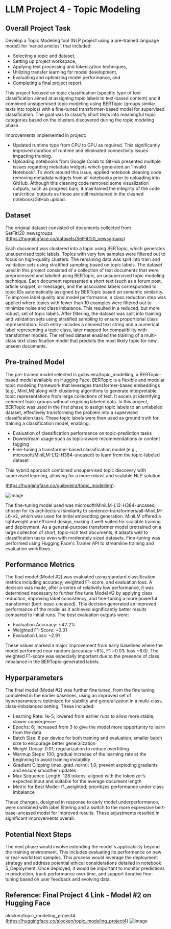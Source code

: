 # LLM Project 4 - Topic Modeling 
## Overall Project Task
Develop a Topic Modeling tool (NLP project using a pre-trained language model) for 'varied articles', that included: 
- Selecting a topic and dataset,
- Setting up project workspace,
- Applying text processing and tokenization techniques,
- Utilizing transfer learning for model development,
- Evaluating and optimizing model performance, and
- Completing a final project report.

This project focused on topic classification (specific type of text classification aimed at assigning topic labels to text-based content) and it combined unsupervised topic modeling using BERTopic (groups similar texts into topics) with a fine-tuned transformer-based model for supervised classification. The goal was to classify short texts into meaningful topic categories based on the clusters discovered during the topic modeling phase.

Improvements implemented in project:
-  Updated runtime type from CPU to GPU as required. This significantly improved duration of runtime and eliminated connectivity issues impacting training.
-  Uploading notebooks from Google Colab to GitHub presented multiple issues regarding metadata widgets which generated an 'Invalid Notebook'. To work around this issue, applied notebook cleaning code removing metadata widgets from all notebooks prior to uploading into GitHub. Although this cleaning code removed some visualization outputs, such as progress bars, it maintained the integrity of the code ran/critical outputs as those are still maintained in the cleaned notebook/GitHub upload.

## Dataset
The original dataset consisted of documents collected from SetFit/20_newsgroups (https://huggingface.co/datasets/SetFit/20_newsgroups)

Each document was clustered into a topic using BERTopic, which generates unsupervised topic labels. Topics with very few samples were filtered out to focus on high-quality clusters. The remaining data was split into train and validation sets using stratified sampling based on topic labels. The dataset used in this project consisted of a collection of text documents that were preprocessed and labeled using BERTopic, an unsupervised topic modeling technique. Each document represented a short text (such as a forum post, article snippet, or message), and the associated labels corresponded to topic IDs automatically assigned by BERTopic based on semantic similarity. To improve label quality and model performance, a class reduction step was applied where topics with fewer than 10 examples were filtered out to minimize noise and class imbalance. This resulted in a reduced, but more robust, set of topic labels. After filtering, the dataset was split into training and validation sets using stratified sampling to ensure proportional class representation. Each entry includes a cleaned text string and a numerical label representing a topic class, later mapped for compatibility with transformer models. The refined dataset enabled the training of a multi-class text classification model that predicts the most likely topic for new, unseen documents.

## Pre-trained Model
The pre-trained model selected is guibvieira/topic_modelling, a BERTopic-based model available on Hugging Face. BERTopic is a flexible and modular topic modeling framework that leverages transformer-based embeddings (e.g., MiniLM) along with clustering algorithms to generate interpretable topic representations from large collections of text. It excels at identifying coherent topic groups without requiring labeled data. In this project, BERTopic was used in the first phase to assign topic labels to an unlabeled dataset, effectively transforming the problem into a supervised classification task. These topic labels were then used as ground truth for training a classification model, enabling:

- Evaluation of classification performance on topic-prediction tasks
- Downstream usage such as topic-aware recommendations or content tagging
- Fine-tuning a transformer-based classification model (e.g., microsoft/MiniLM-L12-H384-uncased) to learn from the topic-labeled dataset

This hybrid approach combined unsupervised topic discovery with supervised learning, allowing for a more robust and scalable NLP solution.

(https://huggingface.co/guibvieira/topic_modelling). 

![image](https://github.com/user-attachments/assets/e8f8d756-38dd-4f16-9207-440a3c32db87)

The fine-tuning model used was microsoft/MiniLM-L12-H384-uncased, chosen for its architectural similarity to sentence-transformers/all-MiniLM-L6-v2, which was used for initial embedding generation. MiniLM offered a lightweight and efficient design, making it well-suited for scalable training and deployment. As a general-purpose transformer model pretrained on a large collection of short, topic-rich text documents, it adapts well to classification tasks even with moderately sized datasets. Fine-tuning was performed using Hugging Face's Trainer API to streamline training and evaluation workflows.

## Performance Metrics
The final model (Model #2) was evaluated using standard classification metrics including accuracy, weighted F1-score, and evaluation loss. A decision was made, after a series of relatively low performance, it was determined necessary to further fine tune Model #2 by applying class reduction, improving label consistency, and fine-tuning a more powerful transformer (bert-base-uncased). This decision generated an improved performance of the model as it achieved significantly better results compared to initial runs. The best evaluation outputs were:

- Evaluation Accuracy: ~42.2%
- Weighted F1-Score: ~0.31
- Evaluation Loss: ~2.91

These values marked a major improvement from early baselines where the model performed near random (accuracy ~8%, F1 ~0.03, loss ~6.0). The weighted F1-score was especially important due to the presence of class imbalance in the BERTopic-generated labels.

## Hyperparameters
The final model (Model #2) was further fine tuned, from the fine tuning completed in the earlier baselines, using an improved set of hyperparameters optimized for stability and generalization in a multi-class, class-imbalanced setting. These included:

- Learning Rate: 1e-5; lowered from earlier runs to allow more stable, slower convergence
- Epochs: 6; increased from 3 to give the model more opportunity to learn from the data
- Batch Size: 8 per device for both training and evaluation; smaller batch size to encourage better generalization
- Weight Decay: 0.01; regularization to reduce overfitting
- Warmup Steps: 100; gradual increase of the learning rate at the beginning to avoid training instability
- Gradient Clipping (max_grad_norm): 1.0; prevent exploding gradients and ensure smoother updates
- Max Sequence Length: 128 tokens; aligned with the tokenizer’s expected input and suitable for the average document length
- Metric for Best Model: f1_weighted; prioritizes performance under class imbalance

These changes, designed in response to early model underperformance, were combined with label filtering and a switch to the more expressive bert-base-uncased model for improved results. These adjustments resulted in significant improvements overall.

## Potential Next Steps
The next phase would involve extending the model's applicability beyond the training environment. This includes evaluating its performance on new or real-world text samples. This process would leverage the deployment strategy and address potential ethical considerations detailed in notebook 5_Deployment. Once deployed, it would be important to monitor predictions in production, track performance over time, and support iterative fine-tuning based on user feedback and evolving data.

## Reference: Final Project 4 Link - Model #2 on Hugging Face 
alocken/topic_modeling_project4 (https://huggingface.co/alocken/topic_modeling_project4)
![image](https://github.com/user-attachments/assets/9b67f4af-5a8b-40c2-8aff-44b48242a6c2)
